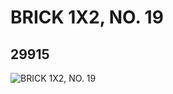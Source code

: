 # BRICK 1X2, NO. 19
## 29915
![BRICK 1X2, NO. 19](https://lc-www-live-s.legocdn.com/media/bricks/5/2/6176375.jpg)